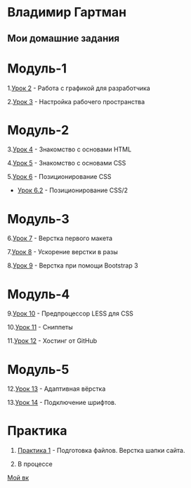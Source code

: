 
# Владимир Гартман

## Мои домашние задания



# Модуль-1

1.[Урок 2](VladimirG-WEB.github.io/lesson_2 "ДЗ 2") - Работа с графикой для разработчика

2.[Урок 3](VladimirG-WEB.github.io/lesson_3 "ДЗ 3") - Настройка рабочего пространства

# Модуль-2

3.[Урок 4](https://vladimirg-web.github.io/lesson_4/index.html "ДЗ 4") - Знакомство с основами HTML

4.[Урок 5](https://vladimirg-web.github.io/lesson_5/src/index.html "ДЗ 5") - Знакомство с основами CSS  

5.[Урок 6](https://vladimirg-web.github.io/lesson_6/sr%D1%81/index.html "ДЗ 6") - Позиционирование CSS 

   * [Урок 6.2](https://vladimirg-web.github.io/lesson_6.2/sr%D1%81/index.html "ДЗ 6.2") - Позиционирование CSS/2

# Модуль-3

6.[Урок 7](https://vladimirg-web.github.io/lesson_7/src/index.html "ДЗ 7") - Верстка первого макета

7.[Урок 8](https://vladimirg-web.github.io/lesson_8/index.html "ДЗ 8") - Ускорение верстки в разы

8.[Урок 9](https://vladimirg-web.github.io/lesson_9/src/index.html "ДЗ 9") - Верстка при помощи Bootstrap 3

# Модуль-4

9.[Урок 10](VladimirG-WEB.github.io/lesson_10/src/ "ДЗ 10") - Предпроцессор LESS для CSS  

10.[Урок 11](VladimirG-WEB.github.io/lesson_11 "ДЗ 11") - Сниппеты

11.[Урок 12](VladimirG-WEB.github.io/lesson_12/ "ДЗ 12") - Хостинг от GitHub 

# Модуль-5

12.[Урок 13](https://vladimirg-web.github.io/lesson_13/src/index.html "ДЗ 13") - Адаптивная вёрстка

13.[Урок 14](https://vladimirg-web.github.io/lesson_14/src/index.html "ДЗ 14") - Подключение шрифтов. 

# Практика

   1. [Практика 1](https://vladimirg-web.github.io/Practika_1/src/index.html "Практика") - Подготовка файлов. Верстка шапки сайта.
   
   2. В процессе
   









[Мой вк](https://vk.com/vladimir_az "Ссылка на мой вк")
